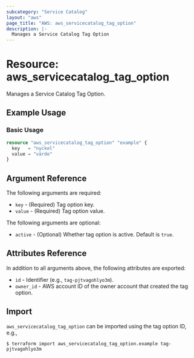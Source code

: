 ```yaml
---
subcategory: "Service Catalog"
layout: "aws"
page_title: "AWS: aws_servicecatalog_tag_option"
description: |-
  Manages a Service Catalog Tag Option
---
```


# Resource: aws_servicecatalog_tag_option

Manages a Service Catalog Tag Option.

## Example Usage

### Basic Usage

```terraform
resource "aws_servicecatalog_tag_option" "example" {
  key   = "nyckel"
  value = "värde"
}
```

## Argument Reference

The following arguments are required:

* `key` - (Required) Tag option key.
* `value` - (Required) Tag option value.

The following arguments are optional:

* `active` - (Optional) Whether tag option is active. Default is `true`.

## Attributes Reference

In addition to all arguments above, the following attributes are exported:

* `id` - Identifier (e.g., `tag-pjtvagohlyo3m`).
* `owner_id` - AWS account ID of the owner account that created the tag option.

## Import

`aws_servicecatalog_tag_option` can be imported using the tag option ID, e.g.,

```
$ terraform import aws_servicecatalog_tag_option.example tag-pjtvagohlyo3m
```
